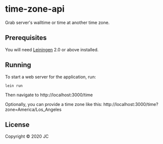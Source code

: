 # time-zone-api

Grab server's walltime or time at another time zone.

## Prerequisites

You will need [Leiningen][1] 2.0 or above installed.

[1]: https://github.com/technomancy/leiningen

## Running

To start a web server for the application, run:

    lein run 
    
Then navigate to http://localhost:3000/time 

Optionally, you can provide a time zone like this:
http://localhost:3000/time?zone=America/Los_Angeles

## License

Copyright © 2020 JC
